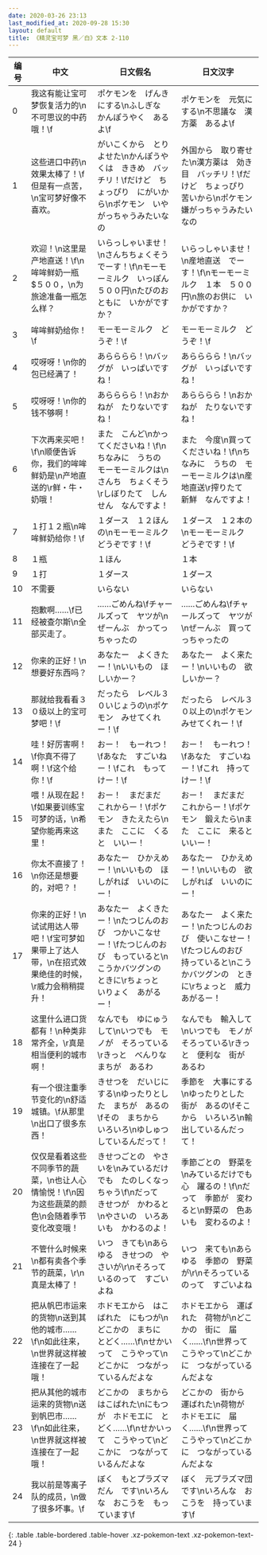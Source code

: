 ```yaml
---
date: 2020-03-26 23:13
last_modified_at: 2020-09-28 15:30
layout: default
title: 《精灵宝可梦 黑／白》文本 2-110
---
```

| 编号 | 中文 | 日文假名 | 日文汉字 |
| ---- | ---- | ---- | --- |
| 0 | 我这有能让宝可梦恢复活力的\n不可思议的中药哦！\f | ポケモンを　げんきにする\nふしぎな　かんぽうやく　あるよ\f | ポケモンを　元気にする\n不思議な　漢方薬　あるよ\f |
| 1 | 这些进口中药\n效果太棒了！\f但是有一点苦，\n宝可梦好像不喜欢。 | がいこくから　とりよせた\nかんぽうやくは　ききめ　バッチリ！\fだけど　ちょっぴり　にがいから\nポケモン　いやがっちゃうみたいなの | 外国から　取り寄せた\n漢方薬は　効き目　バッチリ！\fだけど　ちょっぴり　苦いから\nポケモン　嫌がっちゃうみたいなの |
| 2 | 欢迎！\n这里是产地直送！\f\n哞哞鲜奶一瓶$５００，\n为旅途准备一瓶怎么样？ | いらっしゃいませ！\nさんちちょくそう　でーす！\f\nモーモーミルク　いっぽん　５００円\nたびのおともに　いかがですか？ | いらっしゃいませ！\n産地直送　でーす！\f\nモーモーミルク　１本　５００円\n旅のお供に　いかがですか？ |
| 3 | 哞哞鲜奶给你！\f | モーモーミルク　どうぞ！\f | モーモーミルク　どうぞ！\f |
| 4 | 哎呀呀！\n你的包已经满了！ | あらららら！\nバッグが　いっぱいですね！ | あらららら！\nバッグが　いっぱいですね！ |
| 5 | 哎呀呀！\n你的钱不够啊！ | あらららら！\nおかねが　たりないですね！ | あらららら！\nおかねが　たりないですね！ |
| 6 | 下次再来买吧！\f\n顺便告诉你，我们的哞哞鲜奶是\n产地直送的\r鲜・牛・奶哦！ | また　こんど\nかってくださいね！\f\nちなみに　うちの　モーモーミルクは\nさんち　ちょくそう\rしぼりたて　しんせん　なんですよ！ | また　今度\n買ってくださいね！\f\nちなみに　うちの　モーモーミルクは\n産地直送\r搾りたて　新鮮　なんですよ！ |
| 7 | １打１２瓶\n哞哞鲜奶给你！\f | １ダース　１２ほんの\nモーモーミルク　どうぞです！\f | １ダース　１２本の\nモーモーミルク　どうぞです！\f |
| 8 | １瓶 | １ほん | １本 |
| 9 | １打 | １ダース | １ダース |
| 10 | 不需要 | いらない | いらない |
| 11 | 抱歉啊……\f已经被查尔斯\n全部买走了。 | ……ごめんね\fチャールズって　ヤツが\nぜーんぶ　かってっちゃったの | ……ごめんね\fチャールズって　ヤツが\nぜーんぶ　買ってっちゃったの |
| 12 | 你来的正好！\n想要好东西吗？ | あなたー　よくきたー！\nいいもの　ほしいかー？ | あなたー　よく来たー！\nいいもの　欲しいかー？ |
| 13 | 那就给我看看３０级以上的宝可梦吧！\f | だったら　レベル３０いじょうの\nポケモン　みせてくれー！\f | だったら　レベル３０以上の\nポケモン　みせてくれー！\f |
| 14 | 哇！好厉害啊！\f你真不得了啊！\f这个给你！\f | おー！　もーれつ！\fあなた　すごいねー！\fこれ　もってけー！\f | おー！　もーれつ！\fあなた　すごいねー！\fこれ　持ってけー！\f |
| 15 | 喂！从现在起！\f如果要训练宝可梦的话，\n希望你能再来这里！ | おー！　まだまだ　これからー！\fポケモン　きたえたら\nまた　ここに　くると　いいー！ | おー！　まだまだ　これからー！\fポケモン　鍛えたら\nまた　ここに　来ると　いいー！ |
| 16 | 你太不直接了！\n你还是想要的，对吧？！ | あなたー　ひかえめー！\nいいもの　ほしがれば　いいのにー！ | あなたー　ひかえめー！\nいいもの　欲しがれば　いいのにー！ |
| 17 | 你来的正好！\n试试用达人带吧！\f宝可梦如果带上了达人带，\n在招式效果绝佳的时候，\r威力会稍稍提升！ | あなたー　よくきたー！\nたつじんのおび　つかいこなせー！\fたつじんのおび　もっていると\nこうかバツグンの　ときに\rちょっと　いりょく　あがるー！ | あなたー　よく来たー！\nたつじんのおび　使いこなせー！\fたつじんのおび　持っていると\nこうかバツグンの　ときに\rちょっと　威力　あがるー！ |
| 18 | 这里什么进口货都有！\n种类非常齐全，\r真是相当便利的城市啊！ | なんでも　ゆにゅう　して\nいつでも　モノが　そろっている\rきっと　べんりな　まちが　あるわ | なんでも　輸入して\nいつでも　モノが　そろっている\rきっと　便利な　街が　あるわ |
| 19 | 有一个很注重季节变化的\n舒适城镇。\f从那里\n出口了很多东西！ | きせつを　だいじにする\nゆったりとした　まちが　あるの\fその　まちから　いろいろ\nゆしゅつ　しているんだって！ | 季節を　大事にする\nゆったりとした　街が　あるの\fそこから　いろいろ\n輸出しているんだって！ |
| 20 | 仅仅是看着这些不同季节的蔬菜，\n也让人心情愉悦！\f\n因为这些蔬菜的颜色\n会随着季节变化改变哦！ | きせつごとの　やさいを\nみているだけでも　たのしくなっちゃう\f\nだって　きせつが　かわると\nやさいの　いろあいも　かわるのよ！ | 季節ごとの　野菜を\nみているだけでも　心　躍るの！\f\nだって　季節が　変わると\n野菜の　色あいも　変わるのよ！ |
| 21 | 不管什么时候来\n都有卖各个季节的蔬菜，\r\n真是太棒了！ | いつ　きても\nあらゆる　きせつの　やさいが\r\nそろっているのって　すごいよね | いつ　来ても\nあらゆる　季節の　野菜が\r\nそろっているのって　すごいよね |
| 22 | 把从帆巴市运来的货物\n送到其他的城市……\f\n如此往来，\n世界就这样被连接在了一起哦！ | ホドモエから　はこばれた　にもつが\nどこかの　まちに　とどく……\f\nせかいって　こうやって\nどこかに　つながっているんだよな | ホドモエから　運ばれた　荷物が\nどこかの　街に　届く……\f\n世界って　こうやって\nどこかに　つながっているんだよな |
| 23 | 把从其他的城市运来的货物\n送到帆巴市……\f\n如此往来，\n世界就这样被连接在了一起哦！ | どこかの　まちから　はこばれた\nにもつが　ホドモエに　とどく……\f\nせかいって　こうやって\nどこかに　つながっているんだよな | どこかの　街から　運ばれた\n荷物が　ホドモエに　届く……\f\n世界って　こうやって\nどこかに　つながっているんだよな |
| 24 | 我以前是等离子队的成员，\n做了很多坏事。\f | ぼく　もとプラズマだん　です\nいろんな　おこうを　もっています\f | ぼく　元プラズマ団　です\nいろんな　おこうを　持っています\f |
{: .table .table-bordered .table-hover .xz-pokemon-text .xz-pokemon-text-24 }